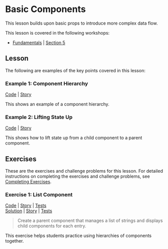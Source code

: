 # Basic Components

This lesson builds upon basic props to introduce more complex data flow.

This lesson is covered in the following workshops:

- [Fundamentals] | [Section 5]

[fundamentals]: https://lasttalon.github.io/react-roblox-workshop/docs/workshops/fundamentals/intro
[section 5]: https://lasttalon.github.io/react-roblox-workshop/docs/workshops/fundamentals/data-flow

## Lesson

The following are examples of the key points covered in this lesson:

### Example 1: Component Hierarchy

[Code](01_Hierarchy.lua) | [Story](01_Hierarchy.story.lua)

This shows an example of a component hierarchy.

### Example 2: Lifting State Up

[Code](02_LiftStateUp.lua) | [Story](02_LiftStateUp.story.lua)

This shows how to lift state up from a child component to a parent component.

## Exercises

These are the exercises and challenge problems for this lesson. For detailed
instructions on completing the exercises and challenge problems, see [Completing
Exercises].

[completing exercises]: ../README.md#completing-exercises

### Exercise 1: List Component

[Code](exercises/E01_ListComponent.lua) |
[Story](exercises/E01_ListComponent.story.lua) |
[Tests](exercises/E01_ListComponent.spec.lua) <br>
[Solution](solutions/E01_ListComponent.lua) |
[Story](solutions/E01_ListComponent.story.lua) |
[Tests](solutions/E01_ListComponent.spec.lua)

> Create a parent component that manages a list of strings and displays child
> components for each entry.

This exercise helps students practice using hierarchies of components together.
